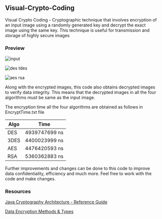 ## Visual-Crypto-Coding

Visual Crypto Coding - Cryptographic technique that involves encryption of an input image using a randomly generated key and decrypt the exact image using the same key. This technique is useful for transmission and storage of highly secure images

### Preview

![input](https://github.com/imsatyasaiteja/Visual-Crypto-Coding/assets/85508314/2f4900f4-5cef-4080-875f-d8f40546ed15)

![des tdes](https://github.com/imsatyasaiteja/Visual-Crypto-Coding/assets/85508314/f521c559-8037-4221-b08a-b88180c90ec1)

![aes rsa](https://github.com/imsatyasaiteja/Visual-Crypto-Coding/assets/85508314/76410325-ce7c-475b-9497-95ae15100e04)

Along with the encrypted images, this code also obtains decrypted images to verify data integrity. This means that the decrypted images in all the four algorithms must be same as the input image.

The encryption time all the four algorithms are obtained as follows in EncryptTime.txt file

| Algo | Time         |
|------|--------------|
| DES  | 4939747699 ns|
| 3DES | 4400023999 ns|
| AES  | 4476420593 ns|
| RSA  | 5360362883 ns|

Further improvements and changes can be done to this code to improve data confidentiality, efficiency and much more. Feel free to work with the code and make changes.

### Resources

[Java Cryptography Architecture - Reference Guide](https://docs.oracle.com/en/java/javase/11/security/java-cryptography-architecture-jca-reference-guide.html)

[Data Encryption Methods & Types](https://www.splunk.com/en_us/blog/learn/data-encryption-methods-types.html)


